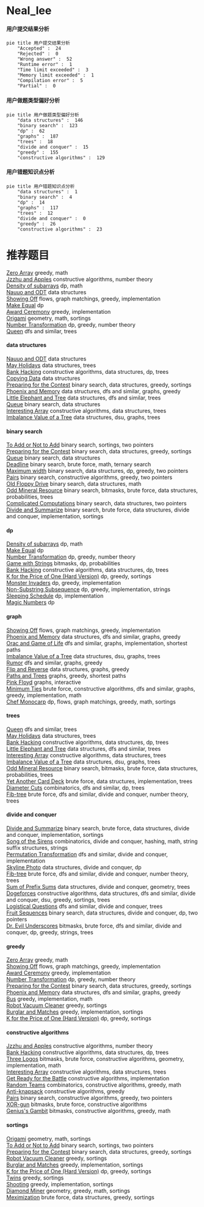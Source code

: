 # Neal_lee
<!-- tabs:start -->
#### **用户提交结果分析**

```mermaid
pie title 用户提交结果分析
    "Accepted" :  24
    "Rejected" :  0
    "Wrong answer" :  52
    "Runtime error" :  1
    "Time limit exceeded" :  3
    "Memory limit exceeded" :  1
    "Compilation error" :  5
    "Partial" :  0
```
#### **用户做题类型偏好分析**

```mermaid
pie title 用户做题类型偏好分析
    "data structures" :  146
    "binary search" :  123
    "dp" :  62
    "graphs" :  187
    "trees" :  18
    "divide and conquer" :  15
    "greedy" :  155
    "constructive algorithms" :  129
```
#### **用户错题知识点分析**

```mermaid
pie title 用户错题知识点分析
    "data structures" :  1
    "binary search" :  4
    "dp" :  14
    "graphs" :  117
    "trees" :  12
    "divide and conquer" :  0
    "greedy" :  26
    "constructive algorithms" :  23
```
<!-- tabs:end -->
# 推荐题目
[Zero Array](http://codeforces.com/problemset/problem/1201/B)		greedy,
                        math		  
[Jzzhu and Apples](http://codeforces.com/problemset/problem/449/C)		constructive algorithms,
                        number theory		  
[Density of subarrays](http://codeforces.com/problemset/problem/1158/F)		dp,
                        math		  
[Nauuo and ODT](http://codeforces.com/problemset/problem/1172/E)		data structures		  
[Showing Off](http://codeforces.com/problemset/problem/1416/F)		flows,
                        graph matchings,
                        greedy,
                        implementation		  
[Make Equal](http://codeforces.com/problemset/problem/1188/D)		dp		  
[Award Ceremony](http://codeforces.com/problemset/problem/730/E)		greedy,
                        implementation		  
[Origami](http://codeforces.com/problemset/problem/1381/E)		geometry,
                        math,
                        sortings		  
[Number Transformation](http://codeforces.com/problemset/problem/251/C)		dp,
                        greedy,
                        number theory		  
[Queen](http://codeforces.com/problemset/problem/1143/C)		dfs and similar,
                        trees		  
<!-- tabs:start -->
#### **data structures**
[Nauuo and ODT](http://codeforces.com/problemset/problem/1172/E)		data structures		  
[May Holidays](https://codeforces.com/contest/966/problem/E)		data structures,
                        trees		  
[Bank Hacking](http://codeforces.com/problemset/problem/796/C)		constructive algorithms,
                        data structures,
                        dp,
                        trees		  
[Copying Data](http://codeforces.com/problemset/problem/292/E)		data structures		  
[Preparing for the Contest](http://codeforces.com/problemset/problem/377/B)		binary search,
                        data structures,
                        greedy,
                        sortings		  
[Phoenix and Memory](http://codeforces.com/problemset/problem/1348/F)		data structures,
                        dfs and similar,
                        graphs,
                        greedy		  
[Little Elephant and Tree](http://codeforces.com/problemset/problem/258/E)		data structures,
                        dfs and similar,
                        trees		  
[Queue](http://codeforces.com/problemset/problem/91/B)		binary search,
                        data structures		  
[Interesting Array](http://codeforces.com/problemset/problem/482/B)		constructive algorithms,
                        data structures,
                        trees		  
[Imbalance Value of a Tree](http://codeforces.com/problemset/problem/915/F)		data structures,
                        dsu,
                        graphs,
                        trees		  
#### **binary search**
[To Add or Not to Add](http://codeforces.com/problemset/problem/231/C)		binary search,
                        sortings,
                        two pointers		  
[Preparing for the Contest](http://codeforces.com/problemset/problem/377/B)		binary search,
                        data structures,
                        greedy,
                        sortings		  
[Queue](http://codeforces.com/problemset/problem/91/B)		binary search,
                        data structures		  
[Deadline](http://codeforces.com/problemset/problem/1288/A)		binary search,
                        brute force,
                        math,
                        ternary search		  
[Maximum width](http://codeforces.com/problemset/problem/1492/C)		binary search,
                        data structures,
                        dp,
                        greedy,
                        two pointers		  
[Pairs](http://codeforces.com/problemset/problem/1463/D)		binary search,
                        constructive algorithms,
                        greedy,
                        two pointers		  
[Old Floppy Drive](http://codeforces.com/problemset/problem/1490/G)		binary search,
                        data structures,
                        math		  
[Odd Mineral Resource](http://codeforces.com/problemset/problem/1479/D)		binary search,
                        bitmasks,
                        brute force,
                        data structures,
                        probabilities,
                        trees		  
[Complicated Computations](http://codeforces.com/problemset/problem/1436/E)		binary search,
                        data structures,
                        two pointers		  
[Divide and Summarize](http://codeforces.com/problemset/problem/1461/D)		binary search,
                        brute force,
                        data structures,
                        divide and conquer,
                        implementation,
                        sortings		  
#### **dp**
[Density of subarrays](http://codeforces.com/problemset/problem/1158/F)		dp,
                        math		  
[Make Equal](http://codeforces.com/problemset/problem/1188/D)		dp		  
[Number Transformation](http://codeforces.com/problemset/problem/251/C)		dp,
                        greedy,
                        number theory		  
[Game with Strings](https://codeforces.com/contest/483/problem/E)		bitmasks,
                        dp,
                        probabilities		  
[Bank Hacking](http://codeforces.com/problemset/problem/796/C)		constructive algorithms,
                        data structures,
                        dp,
                        trees		  
[K for the Price of One (Hard Version)](http://codeforces.com/problemset/problem/1282/B2)		dp,
                        greedy,
                        sortings		  
[Monster Invaders](https://codeforces.com/contest/1397/problem/E)		dp,
                        greedy,
                        implementation		  
[Non-Substring Subsequence](http://codeforces.com/problemset/problem/1451/B)		dp,
                        greedy,
                        implementation,
                        strings		  
[Sleeping Schedule](http://codeforces.com/problemset/problem/1324/E)		dp,
                        implementation		  
[Magic Numbers](http://codeforces.com/problemset/problem/628/D)		dp		  
#### **graph**
[Showing Off](http://codeforces.com/problemset/problem/1416/F)		flows,
                        graph matchings,
                        greedy,
                        implementation		  
[Phoenix and Memory](http://codeforces.com/problemset/problem/1348/F)		data structures,
                        dfs and similar,
                        graphs,
                        greedy		  
[Orac and Game of Life](https://codeforces.com/contest/1350/problem/E)		dfs and similar,
                        graphs,
                        implementation,
                        shortest paths		  
[Imbalance Value of a Tree](http://codeforces.com/problemset/problem/915/F)		data structures,
                        dsu,
                        graphs,
                        trees		  
[Rumor](http://codeforces.com/problemset/problem/893/C)		dfs and similar,
                        graphs,
                        greedy		  
[Flip and Reverse](https://codeforces.com/contest/1459/problem/F)		data structures,
                        graphs,
                        greedy		  
[Paths and Trees](http://codeforces.com/problemset/problem/545/E)		graphs,
                        greedy,
                        shortest paths		  
[Pink Floyd](http://codeforces.com/problemset/problem/1142/E)		graphs,
                        interactive		  
[Minimum Ties](http://codeforces.com/problemset/problem/1487/C)		brute force,
                        constructive algorithms,
                        dfs and similar,
                        graphs,
                        greedy,
                        implementation,
                        math		  
[Chef Monocarp](http://codeforces.com/problemset/problem/1437/C)		dp,
                        flows,
                        graph matchings,
                        greedy,
                        math,
                        sortings		  
#### **trees**
[Queen](http://codeforces.com/problemset/problem/1143/C)		dfs and similar,
                        trees		  
[May Holidays](https://codeforces.com/contest/966/problem/E)		data structures,
                        trees		  
[Bank Hacking](http://codeforces.com/problemset/problem/796/C)		constructive algorithms,
                        data structures,
                        dp,
                        trees		  
[Little Elephant and Tree](http://codeforces.com/problemset/problem/258/E)		data structures,
                        dfs and similar,
                        trees		  
[Interesting Array](http://codeforces.com/problemset/problem/482/B)		constructive algorithms,
                        data structures,
                        trees		  
[Imbalance Value of a Tree](http://codeforces.com/problemset/problem/915/F)		data structures,
                        dsu,
                        graphs,
                        trees		  
[Odd Mineral Resource](http://codeforces.com/problemset/problem/1479/D)		binary search,
                        bitmasks,
                        brute force,
                        data structures,
                        probabilities,
                        trees		  
[Yet Another Card Deck](http://codeforces.com/problemset/problem/1511/C)		brute force,
                        data structures,
                        implementation,
                        trees		  
[Diameter Cuts](http://codeforces.com/problemset/problem/1499/F)		combinatorics,
                        dfs and similar,
                        dp,
                        trees		  
[Fib-tree](http://codeforces.com/problemset/problem/1491/E)		brute force,
                        dfs and similar,
                        divide and conquer,
                        number theory,
                        trees		  
#### **divide and conquer**
[Divide and Summarize](http://codeforces.com/problemset/problem/1461/D)		binary search,
                        brute force,
                        data structures,
                        divide and conquer,
                        implementation,
                        sortings		  
[Song of the Sirens](http://codeforces.com/problemset/problem/1466/G)		combinatorics,
                        divide and conquer,
                        hashing,
                        math,
                        string suffix structures,
                        strings		  
[Permutation Transformation](http://codeforces.com/problemset/problem/1490/D)		dfs and similar,
                        divide and conquer,
                        implementation		  
[Skyline Photo](https://codeforces.com/contest/1483/problem/C)		data structures,
                        divide and conquer,
                        dp		  
[Fib-tree](http://codeforces.com/problemset/problem/1491/E)		brute force,
                        dfs and similar,
                        divide and conquer,
                        number theory,
                        trees		  
[Sum of Prefix Sums](http://codeforces.com/problemset/problem/1303/G)		data structures,
                        divide and conquer,
                        geometry,
                        trees		  
[Dogeforces](http://codeforces.com/problemset/problem/1494/D)		constructive algorithms,
                        data structures,
                        dfs and similar,
                        divide and conquer,
                        dsu,
                        greedy,
                        sortings,
                        trees		  
[Logistical Questions](http://codeforces.com/problemset/problem/566/C)		dfs and similar,
                        divide and conquer,
                        trees		  
[Fruit Sequences](http://codeforces.com/problemset/problem/1428/F)		binary search,
                        data structures,
                        divide and conquer,
                        dp,
                        two pointers		  
[Dr. Evil Underscores](http://codeforces.com/problemset/problem/1285/D)		bitmasks,
                        brute force,
                        dfs and similar,
                        divide and conquer,
                        dp,
                        greedy,
                        strings,
                        trees		  
#### **greedy**
[Zero Array](http://codeforces.com/problemset/problem/1201/B)		greedy,
                        math		  
[Showing Off](http://codeforces.com/problemset/problem/1416/F)		flows,
                        graph matchings,
                        greedy,
                        implementation		  
[Award Ceremony](http://codeforces.com/problemset/problem/730/E)		greedy,
                        implementation		  
[Number Transformation](http://codeforces.com/problemset/problem/251/C)		dp,
                        greedy,
                        number theory		  
[Preparing for the Contest](http://codeforces.com/problemset/problem/377/B)		binary search,
                        data structures,
                        greedy,
                        sortings		  
[Phoenix and Memory](http://codeforces.com/problemset/problem/1348/F)		data structures,
                        dfs and similar,
                        graphs,
                        greedy		  
[Bus](http://codeforces.com/problemset/problem/864/C)		greedy,
                        implementation,
                        math		  
[Robot Vacuum Cleaner](http://codeforces.com/problemset/problem/922/D)		greedy,
                        sortings		  
[Burglar and Matches](http://codeforces.com/problemset/problem/16/B)		greedy,
                        implementation,
                        sortings		  
[K for the Price of One (Hard Version)](http://codeforces.com/problemset/problem/1282/B2)		dp,
                        greedy,
                        sortings		  
#### **constructive algorithms**
[Jzzhu and Apples](http://codeforces.com/problemset/problem/449/C)		constructive algorithms,
                        number theory		  
[Bank Hacking](http://codeforces.com/problemset/problem/796/C)		constructive algorithms,
                        data structures,
                        dp,
                        trees		  
[Three Logos](http://codeforces.com/problemset/problem/581/D)		bitmasks,
                        brute force,
                        constructive algorithms,
                        geometry,
                        implementation,
                        math		  
[Interesting Array](http://codeforces.com/problemset/problem/482/B)		constructive algorithms,
                        data structures,
                        trees		  
[Get Ready for the Battle](http://codeforces.com/problemset/problem/1119/G)		constructive algorithms,
                        implementation		  
[Random Teams](http://codeforces.com/problemset/problem/478/B)		combinatorics,
                        constructive algorithms,
                        greedy,
                        math		  
[Anti-knapsack](http://codeforces.com/problemset/problem/1493/A)		constructive algorithms,
                        greedy		  
[Pairs](http://codeforces.com/problemset/problem/1463/D)		binary search,
                        constructive algorithms,
                        greedy,
                        two pointers		  
[XOR-gun](https://codeforces.com/contest/1456/problem/B)		bitmasks,
                        brute force,
                        constructive algorithms		  
[Genius's Gambit](http://codeforces.com/problemset/problem/1492/D)		bitmasks,
                        constructive algorithms,
                        greedy,
                        math		  
#### **sortings**
[Origami](http://codeforces.com/problemset/problem/1381/E)		geometry,
                        math,
                        sortings		  
[To Add or Not to Add](http://codeforces.com/problemset/problem/231/C)		binary search,
                        sortings,
                        two pointers		  
[Preparing for the Contest](http://codeforces.com/problemset/problem/377/B)		binary search,
                        data structures,
                        greedy,
                        sortings		  
[Robot Vacuum Cleaner](http://codeforces.com/problemset/problem/922/D)		greedy,
                        sortings		  
[Burglar and Matches](http://codeforces.com/problemset/problem/16/B)		greedy,
                        implementation,
                        sortings		  
[K for the Price of One (Hard Version)](http://codeforces.com/problemset/problem/1282/B2)		dp,
                        greedy,
                        sortings		  
[Twins](http://codeforces.com/problemset/problem/160/A)		greedy,
                        sortings		  
[Shooting](http://codeforces.com/problemset/problem/1216/B)		greedy,
                        implementation,
                        sortings		  
[Diamond Miner](https://codeforces.com/contest/1496/problem/C)		geometry,
                        greedy,
                        math,
                        sortings		  
[Meximization](http://codeforces.com/problemset/problem/1497/A)		brute force,
                        data structures,
                        greedy,
                        sortings		  
<!-- tabs:end -->
